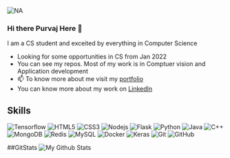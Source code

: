 ![NA](https://i.pinimg.com/originals/9b/9c/28/9b9c28f23634c5b3d383af603e4e78f0.gif)

### Hi there Purvaj Here 👋
I am a CS student and exceited by everything in Computer Science 

- Looking for some opportunities in CS from Jan 2022
- You can see my repos. Most of my work is in Comptuer vision and Application development
- 📫 To know more about me visit my [portfolio](https://seethamraju.github.io)
- You can know more about my work on [LinkedIn](https://linkedin.com/in/spurvaj)

## Skills
![Tensorflow](https://img.shields.io/badge/-Tensorflow-black?style=flat-square&logo=tensorflow)
![HTML5](https://img.shields.io/badge/-HTML5-E34F26?style=flat-square&logo=html5&logoColor=white)
![CSS3](https://img.shields.io/badge/-CSS3-1572B6?style=flat-square&logo=css3)
![Nodejs](https://img.shields.io/badge/-Nodejs-black?style=flat-square&logo=Node.js)
![Flask](https://img.shields.io/badge/-Flask-blue?style=flat-square&logo=flask)
![Python](https://img.shields.io/badge/-Python-black?style=flat-square&logo=Python)
![Java](https://img.shields.io/badge/-java-E34A86?style=flat-square&logo=java)
![C++](https://img.shields.io/badge/-C++-00599C?style=flat-square&logo=c)
![MongoDB](https://img.shields.io/badge/-MongoDB-black?style=flat-square&logo=mongodb)
![Redis](https://img.shields.io/badge/-Redis-black?style=flat-square&logo=Redis)
![MySQL](https://img.shields.io/badge/-MySQL-black?style=flat-square&logo=mysql)
![Docker](https://img.shields.io/badge/-Docker-black?style=flat-square&logo=docker)
![Keras](https://img.shields.io/badge/-Keras-black?style=flat-square&logo=keras)
![Git](https://img.shields.io/badge/-Git-black?style=flat-square&logo=git)
![GitHub](https://img.shields.io/badge/-GitHub-181717?style=flat-square&logo=github)

##GitStats
![My Github Stats](https://gitstats.me/SEETHAMRAJU)

<!--
**SEETHAMRAJU/Seethamraju** is a ✨ _special_ ✨ repository because its `README.md` (this file) appears on your GitHub profile.

Here are some ideas to get you started:

- 🔭 I’m currently working on ...
- 🌱 I’m currently learning ...
- 👯 I’m looking to collaborate on ...
- 🤔 I’m looking for help with ...
- 💬 Ask me about ...
- 📫 How to reach me: ...
- 😄 Pronouns: ...
- ⚡ Fun fact: ...
-->
